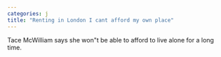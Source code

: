 ```yaml
---
categories: j
title: "Renting in London I cant afford my own place"
---
```

Tace McWilliam says she won"t be able to afford to live alone for a long time.